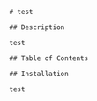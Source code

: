 
    # test
 
    ## Description 

    test 

    ## Table of Contents 

    ## Installation 

    test
    